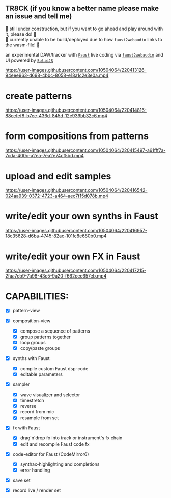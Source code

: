 ## TR8CK (if you know a better name please make an issue and tell me)

🚧 still under construction, but if you want to go ahead and play around with it, please do! 🚧<br/>
🚧 currently unable to be build/deployed due to how `faust2webaudio` links to the wasm-file! 🚧

an experimental DAW/tracker with [`Faust`](https://faust.grame.fr/) live coding via [`faust2webaudio`](https://github.com/grame-cncm/faust2webaudio) and UI powered by [`SolidJS`](https://www.solidjs.com/)

https://user-images.githubusercontent.com/10504064/220413126-94eee963-d698-4bbc-8058-e18a1c2e3e0a.mp4

# create patterns
https://user-images.githubusercontent.com/10504064/220414816-88cefef8-b7ee-436d-845d-12e939bb32c6.mp4

# form compositions from patterns
https://user-images.githubusercontent.com/10504064/220415497-a61fff7a-7cda-400c-a2ea-7ea2e74cf5bd.mp4

# upload and edit samples
https://user-images.githubusercontent.com/10504064/220416542-024aa939-0372-4723-a464-aec7f15d078b.mp4

# write/edit your own synths in Faust
https://user-images.githubusercontent.com/10504064/220416957-18c35628-d6ba-4745-82ac-101fc8e680b0.mp4

# write/edit your own FX in Faust
https://user-images.githubusercontent.com/10504064/220417215-2faa7eb9-7a98-43c5-9a20-f662cee657eb.mp4

# CAPABILITIES:

- [x] pattern-view
- [x] composition-view
  - [x] compose a sequence of patterns
  - [x] group patterns together
  - [x] loop groups
  - [x] copy/paste groups
- [x] synths with Faust
  - [x] compile custom Faust dsp-code
  - [x] editable parameters
- [x] sampler
  - [x] wave visualizer and selector
  - [x] timestretch
  - [x] reverse
  - [x] record from mic
  - [x] resample from set
- [x] fx with Faust
  - [x] drag'n'drop fx into track or instrument's fx chain
  - [x] edit and recompile Faust code fx
- [x] code-editor for Faust (CodeMirror6)
  - [x] synthax-highlighting and completions
  - [x] error handling
- [x] save set
- [x] record live / render set

